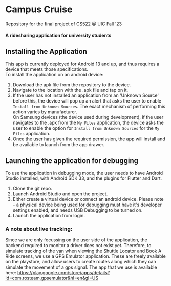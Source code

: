 # Campus Cruise
Repository for the final project of CS522 @ UIC Fall '23

#### A ridesharing application for university students

## Installing the Application

This app is currently deployed for Android 13 and up, and thus requires a device that meets those specifications.
<br>
To install the application on an android device:<br>
1) Download the apk file from the repository to the device.<br>
2) Navigate to the location with the .apk file and tap on it.<br>
3) If the user has not installed an application from an 'Unknown Source' before this, the device will pop up an alert that asks the user to enable `Install from Unknown Sources`. The exact mechanism of performing this action varies by manufacturer.<br>
On Samsung devices (the device used during development), if the user navigates to the .apk from the `My Files` application, the device asks the user to enable the option for `Install from Unknown Sources` for the `My Files` application.<br>
4) Once the user has given the required permission, the app will install and be available to launch from the app drawer.<br>

## Launching the application for debugging

To use the application in debugging mode, the user needs to have Android Studio installed, with Android SDK 33, and the plugins for Flutter and Dart.<br>
1) Clone the git repo.<br>
2) Launch Android Studio and open the project.<br>
3) Either create a virtual device or connect an android device. Please note - a physical device being used for debugging must have it's developer settings enabled, and needs USB Debugging to be turned on.<br>
4) Launch the application from login.<br>

### A note about live tracking:

Since we are only focussing on the user side of the application, the backend required to monitor a driver does not exist yet. Therefore, to simulate tracking of the van when viewing the Shuttle Locator and Book A Ride screens, we use a GPS Emulator application. These are freely available on the playstore, and allow users to create routes along which they can simulate the movement of a gps signal. The app that we use is available here: https://play.google.com/store/apps/details?id=com.rosteam.gpsemulator&hl=en&gl=US <br>
